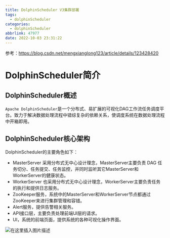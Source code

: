 ```yaml
---
title: DolphinScheduler V3集群部署
tags:
  - dolphinScheduler
categories:
  - dolphinScheduler
abbrlink: 47977
date: 2022-10-03 23:31:22
---
```


参考：https://blog.csdn.net/mengxianglong123/article/details/123428420

# DolphinScheduler简介

## DolphinScheduler概述

`Apache DolphinScheduler`是一个分布式、易扩展的可视化DAG工作流任务调度平台。致力于解决数据处理流程中错综复杂的依赖关系，使调度系统在数据处理流程中开箱即用。

## DolphinScheduler核心架构

DolphinScheduler的主要角色如下：

- MasterServer 采用分布式无中心设计理念，MasterServer主要负责 DAG 任务切分、任务提交、任务监控，并同时监听其它MasterServer和WorkerServer的健康状态。
- WorkerServer 也采用分布式无中心设计理念，WorkerServer主要负责任务的执行和提供日志服务。
- ZooKeeper服务，系统中的MasterServer和WorkerServer节点都通过ZooKeeper来进行集群管理和容错。
- Alert服务，提供告警相关服务。
- API接口层，主要负责处理前端UI层的请求。
- UI，系统的前端页面，提供系统的各种可视化操作界面。

![在这里插入图片描述](https://gitee.com/starzy/images/raw/master//5d7a46d072b8441693f6cbfeb135a7a7.png)
